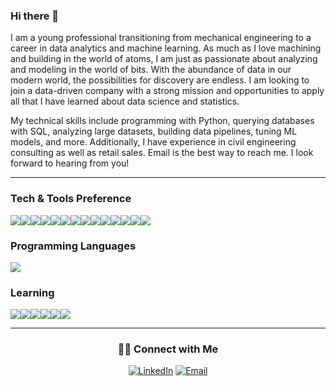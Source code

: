 ### Hi there 👋

I am a young professional transitioning from mechanical engineering to a career in data analytics and machine learning. As much as I love machining and building in the world of atoms, I am just as passionate about analyzing and modeling in the world of bits. With the abundance of data in our modern world, the possibilities for discovery are endless. I am looking to join a data-driven company with a strong mission and opportunities to apply all that I have learned about data science and statistics.

My technical skills include programming with Python, querying databases with SQL, analyzing large datasets, building data pipelines, tuning ML models, and more. Additionally, I have experience in civil engineering consulting as well as retail sales. Email is the best way to reach me. I look forward to hearing from you!

---

### Tech & Tools Preference
<img src="https://img.shields.io/badge/-Jupyter-FFA611?style=flat&logo=jupyter&logoColor=FFFFFF"><img src="https://img.shields.io/badge/-Google%20Colab-FFA611?style=flat&logo=Google%20Colab&logoColor=FFFFFF"><img src="https://img.shields.io/badge/-PostgreSQL-1572B6?style=flat&logo=postgresql&logoColor=white"><img src="https://img.shields.io/badge/-MongoDB-4DB33D?style=flat&logo=mongodb&logoColor=FFFFFF"><img src="https://img.shields.io/badge/-MySQL-F29111?style=flat&logo=mysql&logoColor=FFFFFF"><img src="http://img.shields.io/badge/-Git-F1502F?style=flat&logo=git&logoColor=FFFFFF"><img src="http://img.shields.io/badge/-Github-000000?style=flat&logo=github&logoColor=FFFFFF"><img src="http://img.shields.io/badge/-VS%20Code-007ACC?style=flat&logo=visual%20studio%20code&logoColor=white"><img src="https://img.shields.io/badge/-Flask-4285F4?style=flat&logo=flask&logoColor=white"><img src="http://img.shields.io/badge/-Heroku-430098?style=flat&logo=heroku&logoColor=white"><img src="https://img.shields.io/badge/-Scikit%20Learn-4285F4?style=flat&logo=scikitlearn&logoColor=white"><img src="https://img.shields.io/badge/-TensorFlow-F29111?style=flat&logo=tensorflow&logoColor=FFFFFF"><img src = "https://img.shields.io/badge/-Keras-E34F26?style=flat&logo=Keras&logoColor=white"><img src="https://img.shields.io/badge/-Docker-007ACC?style=flat&logo=docker&logoColor=white">


### Programming Languages
<img src="https://img.shields.io/badge/-Python-black?style=flat&logo=python&logoColor=white"> 

### Learning
<img src="https://img.shields.io/badge/-Tableau-1572B6?style=flat&logo=tableau&logoColor=white"><img src="https://img.shields.io/badge/-PyTorch-E34F26?style=flat&logo=PyTorch&logoColor=white"><img src="https://img.shields.io/badge/-FastAPI-4DB33D?style=flat&logo=fastapi&logoColor=FFFFFF"><img src="https://img.shields.io/badge/-AWS%20RDS-F29111?style=flat&logo=amazon&logoColor=FFFFFF"><img src="https://img.shields.io/badge/-AWS%20Elastic%20Beanstalk-F29111?style=flat&logo=amazon&logoColor=FFFFFF"><img src="https://img.shields.io/badge/-AWS%20SageMaker-F29111?style=flat&logo=amazon&logoColor=FFFFFF">

---

<h3 align="center"> 🤝🏻 Connect with Me </h3>

<p align="center">
<a href="https://www.linkedin.com/in/aballa/" target="_blank"><img alt="LinkedIn" src="https://img.shields.io/badge/LinkedIn-@aballa-blue?style=flat&logo=linkedin"></a>
<a href="mailto:abdel.balla@gmail.com"><img alt="Email" src="https://img.shields.io/badge/Email-abdel.balla@gmail.com-blue?style=flat&logo=gmail"></a>
</p>

<!--
**amballa/amballa** is a ✨ _special_ ✨ repository because its `README.md` (this file) appears on your GitHub profile.
-->
